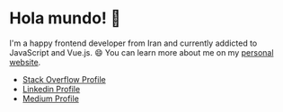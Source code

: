 # Hola mundo! 👋

I'm a happy frontend developer from Iran and currently addicted to JavaScript and Vue.js. 😄
You can learn more about me on my [personal website](https://jsdev.best/).
- [Stack Overflow Profile](https://stackoverflow.com/users/13108482)
- [Linkedin Profile](https://www.linkedin.com/in/amirhshahbazi)
- [Medium Profile](https://shahbaziamir.medium.com/)
